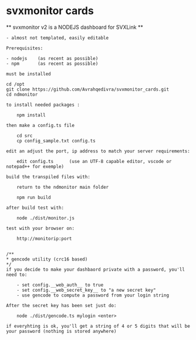 # svxmonitor cards
** svxmonitor v2 is a NODEJS dashboard for SVXLink **
    
    - almost not templated, easily editable

    Prerequisites:

    - nodejs    (as recent as possible)
    - npm       (as recent as possible)

    must be installed 
    
    cd /opt
    git clone https://github.com/Avrahqedivra/svxmonitor_cards.git
    cd ndmonitor

    to install needed packages : 
    
        npm install
    
    then make a config.ts file
        
        cd src
        cp config_sample.txt config.ts

    edit an adjust the port, ip address to match your server requirements: 

        edit config.ts      (use an UTF-8 capable editor, vscode or notepad++ for exemple)
    
    build the transpiled files with: 
        
        return to the ndmonitor main folder

        npm run build

    after build test with: 
    
        node ./dist/monitor.js
    
    test with your browser on: 
        
        http://monitorip:port


    /**
    * gencode utility (crc16 based)
    */
    if you decide to make your dashbaord private with a password, you'll need to: 

        - set config.__web_auth__ to true
        - set config.__web_secret_key__ to "a new secret key"
        - use gencode to compute a password from your login string

    After the secret key has been set just do:

        node ./dist/gencode.ts mylogin <enter>

    if everyhting is ok, you'll get a string of 4 or 5 digits that will be your password (nothing is stored anywhere)
    
